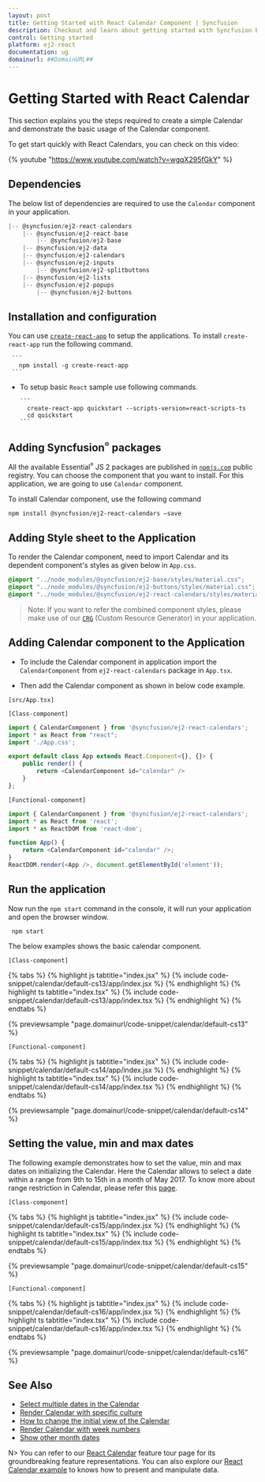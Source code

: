 ```yaml
---
layout: post
title: Getting Started with React Calendar Component | Syncfusion
description: Checkout and learn about getting started with Syncfusion Essential React Calendar component, it's elements, and more.
control: Getting started 
platform: ej2-react
documentation: ug
domainurl: ##DomainURL##
---
```


# Getting Started with React Calendar

This section explains you the steps required to create a simple Calendar and demonstrate the basic usage of the Calendar component.

To get start quickly with React Calendars, you can check on this video:

{% youtube "https://www.youtube.com/watch?v=wgqX295fGkY" %}

## Dependencies

The below list of dependencies are required to use the `Calendar` component in your application.

```javascript
|-- @syncfusion/ej2-react-calendars
    |-- @syncfusion/ej2-react-base
        |-- @syncfusion/ej2-base
    |-- @syncfusion/ej2-data
    |-- @syncfusion/ej2-calendars
    |-- @syncfusion/ej2-inputs
        |-- @syncfusion/ej2-splitbuttons
    |-- @syncfusion/ej2-lists
    |-- @syncfusion/ej2-popups
        |-- @syncfusion/ej2-buttons
```

## Installation and configuration

You can use [`create-react-app`](https://github.com/facebook/create-react-app) to setup the applications. To install `create-react-app` run the following command.

     ```
       npm install -g create-react-app
     ```

* To setup basic `React` sample use following commands.

      ```
        create-react-app quickstart --scripts-version=react-scripts-ts
        cd quickstart
      ```

## Adding Syncfusion<sup style="font-size:70%">&reg;</sup> packages

All the available Essential<sup style="font-size:70%">&reg;</sup> JS 2 packages are published in [`npmjs.com`](https://www.npmjs.com/~syncfusionorg) public registry. You can choose the component that you want to install. For this application, we are going to use `Calendar` component.

To install Calendar component, use the following command

```bash
npm install @syncfusion/ej2-react-calendars –save
```

## Adding Style sheet to the Application

To render the Calendar component, need to import Calendar and its dependent component's styles as given below in `App.css`.

```css
@import "../node_modules/@syncfusion/ej2-base/styles/material.css";
@import "../node_modules/@syncfusion/ej2-buttons/styles/material.css";
@import "../node_modules/@syncfusion/ej2-react-calendars/styles/material.css";
```

>Note: If you want to refer the combined component styles, please make use of our [`CRG`](https://crg.syncfusion.com/) (Custom Resource Generator) in your application.

## Adding Calendar component to the Application

* To include the Calendar component in application import the `CalendarComponent` from `ej2-react-calendars` package in `App.tsx`.

* Then add the Calendar component as shown in below code example.

`[src/App.tsx]`

`[Class-component]`

```ts
import { CalendarComponent } from '@syncfusion/ej2-react-calendars';
import * as React from "react";
import './App.css';

export default class App extends React.Component<{}, {}> {
    public render() {
        return <CalendarComponent id="calendar" />
    }
};
```

`[Functional-component]`

```ts
import { CalendarComponent } from '@syncfusion/ej2-react-calendars';
import * as React from 'react';
import * as ReactDOM from 'react-dom';

function App() {
    return <CalendarComponent id="calendar" />;
}
ReactDOM.render(<App />, document.getElementById('element'));
```

## Run the application

Now run the `npm start` command in the console, it will run your application and open the browser window.

   ```
    npm start
   ```

The below examples shows the basic calendar component.

`[Class-component]`

{% tabs %}
{% highlight js tabtitle="index.jsx" %}
{% include code-snippet/calendar/default-cs13/app/index.jsx %}
{% endhighlight %}
{% highlight ts tabtitle="index.tsx" %}
{% include code-snippet/calendar/default-cs13/app/index.tsx %}
{% endhighlight %}
{% endtabs %}

 {% previewsample "page.domainurl/code-snippet/calendar/default-cs13" %}

`[Functional-component]`

{% tabs %}
{% highlight js tabtitle="index.jsx" %}
{% include code-snippet/calendar/default-cs14/app/index.jsx %}
{% endhighlight %}
{% highlight ts tabtitle="index.tsx" %}
{% include code-snippet/calendar/default-cs14/app/index.tsx %}
{% endhighlight %}
{% endtabs %}

 {% previewsample "page.domainurl/code-snippet/calendar/default-cs14" %}

## Setting the value, min and max dates

The following example demonstrates how to set the value,  min and max dates on initializing the Calendar. Here the Calendar allows to select a date within a range from 9th to 15th in a month of May 2017. To know more about range restriction in Calendar, please refer this [page](./date-range).

`[Class-component]`

{% tabs %}
{% highlight js tabtitle="index.jsx" %}
{% include code-snippet/calendar/default-cs15/app/index.jsx %}
{% endhighlight %}
{% highlight ts tabtitle="index.tsx" %}
{% include code-snippet/calendar/default-cs15/app/index.tsx %}
{% endhighlight %}
{% endtabs %}

 {% previewsample "page.domainurl/code-snippet/calendar/default-cs15" %}

`[Functional-component]`

{% tabs %}
{% highlight js tabtitle="index.jsx" %}
{% include code-snippet/calendar/default-cs16/app/index.jsx %}
{% endhighlight %}
{% highlight ts tabtitle="index.tsx" %}
{% include code-snippet/calendar/default-cs16/app/index.tsx %}
{% endhighlight %}
{% endtabs %}

 {% previewsample "page.domainurl/code-snippet/calendar/default-cs16" %}

## See Also

* [Select multiple dates in the Calendar](./multi-select)
* [Render Calendar with specific culture](./globalization)
* [How to change the initial view of the Calendar](./calendar-views)
* [Render Calendar with week numbers](./how-to/render-the-calendar-with-week-numbers)
* [Show other month dates](./how-to/show-dates-of-other-months)

N> You can refer to our [React Calendar](https://www.syncfusion.com/react-components/react-calenda) feature tour page for its groundbreaking feature representations. You can also explore our [React Calendar example](https://ej2.syncfusion.com/react/demos/#/bootstrap5/calendar/default) to knows how to present and manipulate data.
